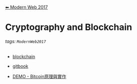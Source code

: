 [⬅ Modern Web 2017](https://hackmd.io/KwFgRsAMAcCMCmBaaA2AnAJkeFlEEMMMBmZdAMzDRTHMkliA?view)
# Cryptography and Blockchain

###### tags: `ModernWeb2017`

+ [blockchain](https://blockchain.info/)

+ [gitbook](https://www.gitbook.com/book/easonwang01/blockchain/details)
+ [DEMO - Bitcoin原理與實作](https://easonwang01.gitbooks.io/blockchain/content/chapter1.html)